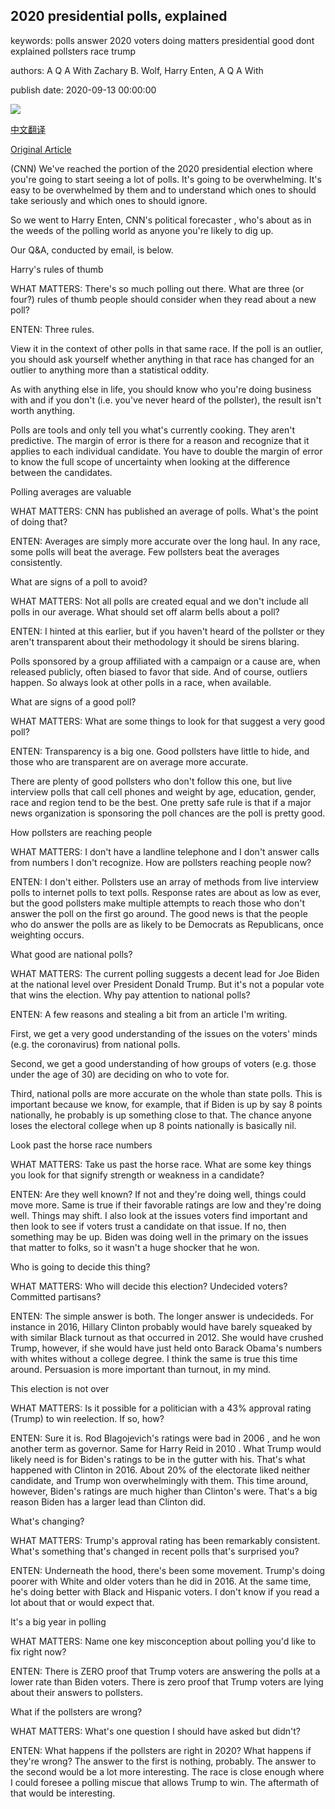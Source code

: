 ## 2020 presidential polls, explained

keywords: polls answer 2020 voters doing matters presidential good dont explained pollsters race trump

authors: A Q A With Zachary B. Wolf, Harry Enten, A Q A With

publish date: 2020-09-13 00:00:00

![](https://cdn.cnn.com/cnnnext/dam/assets/200911133241-trump-biden-split-0911-super-tease.jpg)

[中文翻译](2020%20presidential%20polls%2C%20explained_zh.md)

[Original Article](https://edition.cnn.com/2020/09/13/politics/presidential-election-polls-explainer/index.html)

(CNN) We've reached the portion of the 2020 presidential election where you're going to start seeing a lot of polls. It's going to be overwhelming. It's easy to be overwhelmed by them and to understand which ones to should take seriously and which ones to should ignore.

So we went to Harry Enten, CNN's political forecaster , who's about as in the weeds of the polling world as anyone you're likely to dig up.

Our Q&A, conducted by email, is below.

Harry's rules of thumb

WHAT MATTERS: There's so much polling out there. What are three (or four?) rules of thumb people should consider when they read about a new poll?

ENTEN: Three rules.

View it in the context of other polls in that same race. If the poll is an outlier, you should ask yourself whether anything in that race has changed for an outlier to anything more than a statistical oddity.

As with anything else in life, you should know who you're doing business with and if you don't (i.e. you've never heard of the pollster), the result isn't worth anything.

Polls are tools and only tell you what's currently cooking. They aren't predictive. The margin of error is there for a reason and recognize that it applies to each individual candidate. You have to double the margin of error to know the full scope of uncertainty when looking at the difference between the candidates.

Polling averages are valuable

WHAT MATTERS: CNN has published an average of polls. What's the point of doing that?

ENTEN: Averages are simply more accurate over the long haul. In any race, some polls will beat the average. Few pollsters beat the averages consistently.

What are signs of a poll to avoid?

WHAT MATTERS: Not all polls are created equal and we don't include all polls in our average. What should set off alarm bells about a poll?

ENTEN: I hinted at this earlier, but if you haven't heard of the pollster or they aren't transparent about their methodology it should be sirens blaring.

Polls sponsored by a group affiliated with a campaign or a cause are, when released publicly, often biased to favor that side. And of course, outliers happen. So always look at other polls in a race, when available.

What are signs of a good poll?

WHAT MATTERS: What are some things to look for that suggest a very good poll?

ENTEN: Transparency is a big one. Good pollsters have little to hide, and those who are transparent are on average more accurate.

There are plenty of good pollsters who don't follow this one, but live interview polls that call cell phones and weight by age, education, gender, race and region tend to be the best. One pretty safe rule is that if a major news organization is sponsoring the poll chances are the poll is pretty good.

How pollsters are reaching people

WHAT MATTERS: I don't have a landline telephone and I don't answer calls from numbers I don't recognize. How are pollsters reaching people now?

ENTEN: I don't either. Pollsters use an array of methods from live interview polls to internet polls to text polls. Response rates are about as low as ever, but the good pollsters make multiple attempts to reach those who don't answer the poll on the first go around. The good news is that the people who do answer the polls are as likely to be Democrats as Republicans, once weighting occurs.

What good are national polls?

WHAT MATTERS: The current polling suggests a decent lead for Joe Biden at the national level over President Donald Trump. But it's not a popular vote that wins the election. Why pay attention to national polls?

ENTEN: A few reasons and stealing a bit from an article I'm writing.

First, we get a very good understanding of the issues on the voters' minds (e.g. the coronavirus) from national polls.

Second, we get a good understanding of how groups of voters (e.g. those under the age of 30) are deciding on who to vote for.

Third, national polls are more accurate on the whole than state polls. This is important because we know, for example, that if Biden is up by say 8 points nationally, he probably is up something close to that. The chance anyone loses the electoral college when up 8 points nationally is basically nil.

Look past the horse race numbers

WHAT MATTERS: Take us past the horse race. What are some key things you look for that signify strength or weakness in a candidate?

ENTEN: Are they well known? If not and they're doing well, things could move more. Same is true if their favorable ratings are low and they're doing well. Things may shift. I also look at the issues voters find important and then look to see if voters trust a candidate on that issue. If no, then something may be up. Biden was doing well in the primary on the issues that matter to folks, so it wasn't a huge shocker that he won.

Who is going to decide this thing?

WHAT MATTERS: Who will decide this election? Undecided voters? Committed partisans?

ENTEN: The simple answer is both. The longer answer is undecideds. For instance in 2016, Hillary Clinton probably would have barely squeaked by with similar Black turnout as that occurred in 2012. She would have crushed Trump, however, if she would have just held onto Barack Obama's numbers with whites without a college degree. I think the same is true this time around. Persuasion is more important than turnout, in my mind.

This election is not over

WHAT MATTERS: Is it possible for a politician with a 43% approval rating (Trump) to win reelection. If so, how?

ENTEN: Sure it is. Rod Blagojevich's ratings were bad in 2006 , and he won another term as governor. Same for Harry Reid in 2010 . What Trump would likely need is for Biden's ratings to be in the gutter with his. That's what happened with Clinton in 2016. About 20% of the electorate liked neither candidate, and Trump won overwhelmingly with them. This time around, however, Biden's ratings are much higher than Clinton's were. That's a big reason Biden has a larger lead than Clinton did.

What's changing?

WHAT MATTERS: Trump's approval rating has been remarkably consistent. What's something that's changed in recent polls that's surprised you?

ENTEN: Underneath the hood, there's been some movement. Trump's doing poorer with White and older voters than he did in 2016. At the same time, he's doing better with Black and Hispanic voters. I don't know if you read a lot about that or would expect that.

It's a big year in polling

WHAT MATTERS: Name one key misconception about polling you'd like to fix right now?

ENTEN: There is ZERO proof that Trump voters are answering the polls at a lower rate than Biden voters. There is zero proof that Trump voters are lying about their answers to pollsters.

What if the pollsters are wrong?

WHAT MATTERS: What's one question I should have asked but didn't?

ENTEN: What happens if the pollsters are right in 2020? What happens if they're wrong? The answer to the first is nothing, probably. The answer to the second would be a lot more interesting. The race is close enough where I could foresee a polling miscue that allows Trump to win. The aftermath of that would be interesting.
